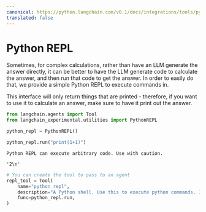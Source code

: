 ```yaml
---
canonical: https://python.langchain.com/v0.1/docs/integrations/tools/python
translated: false
---
```


# Python REPL

Sometimes, for complex calculations, rather than have an LLM generate the answer directly, it can be better to have the LLM generate code to calculate the answer, and then run that code to get the answer. In order to easily do that, we provide a simple Python REPL to execute commands in.

This interface will only return things that are printed - therefore, if you want to use it to calculate an answer, make sure to have it print out the answer.

```python
from langchain.agents import Tool
from langchain_experimental.utilities import PythonREPL
```

```python
python_repl = PythonREPL()
```

```python
python_repl.run("print(1+1)")
```

```output
Python REPL can execute arbitrary code. Use with caution.
```

```output
'2\n'
```

```python
# You can create the tool to pass to an agent
repl_tool = Tool(
    name="python_repl",
    description="A Python shell. Use this to execute python commands. Input should be a valid python command. If you want to see the output of a value, you should print it out with `print(...)`.",
    func=python_repl.run,
)
```